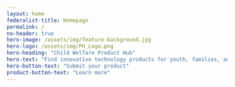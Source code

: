 ```yaml
---
layout: home
federalist-title: Homepage
permalink: /
no-header: true
hero-image: /assets/img/feature-background.jpg
hero-logo: /assets/img/PH_Logo.png
hero-heading: "Child Welfare Product Hub"
hero-text: "Find innovative technology products for youth, families, and child welfare service providers"
hero-button-text: "Submit your product"
product-button-text: "Learn more"
---
```

